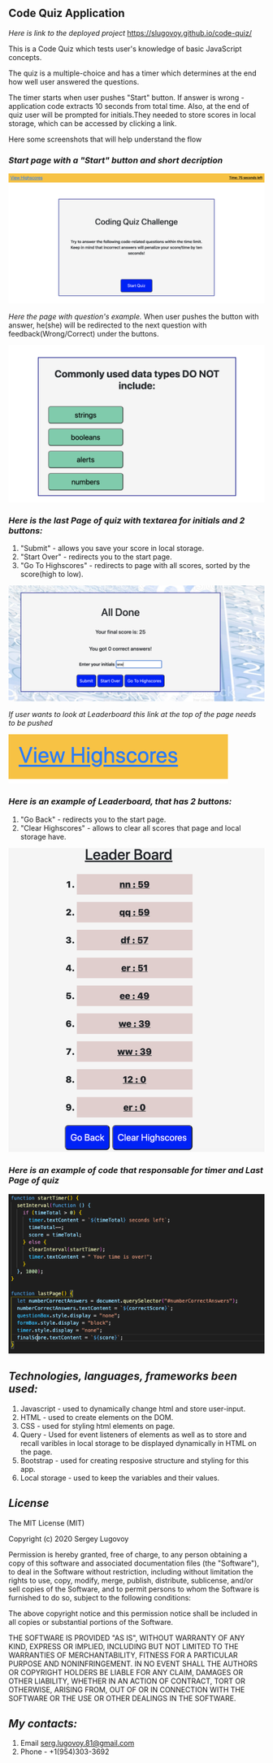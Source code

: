 ## Code Quiz Application


*Here is link to the deployed project*  https://slugovoy.github.io/code-quiz/



This is a Code Quiz which tests  user's knowledge of basic JavaScript concepts.

The quiz is a multiple-choice and has a timer which determines at the end  how well user answered the questions.

The timer starts when user pushes "Start" button.
If answer is wrong -  application code extracts 10 seconds from total time.
Also, at the end of quiz user will be prompted for initials.They needed to store scores in local storage, which can be accessed by clicking a link.

Here some screenshots that will help understand the flow

### *Start page with a "Start" button and short decription*

![Start Page](assets/images/startPage.png)


*Here the page with question's example.* When user pushes the button with answer, he(she)
will be redirected to the next question with feedback(Wrong/Correct) under the buttons.

![Question's Example](assets/images/questionExample.png)

### *Here is the last Page of quiz with textarea for initials and 2 buttons:* 
1. "Submit" - allows you save your score in local storage.
2. "Start Over" - redirects you to the start page.
3. "Go To Highscores" - redirects to page with all scores, sorted by the score(high to low).

![Last Page](assets/images/lastPage.png)


*If user wants to look at Leaderboard this link at the top of the page needs to be pushed*

![Link](assets/images/HighScoreLink.png)



### *Here is an  example of Leaderboard, that has 2 buttons:*
1. "Go Back" - redirects you to the start page.
2. "Clear Highscores" - allows to clear all scores that page and local storage have.

![Leader Board](assets/images/leaderBoard.png)


### *Here is an example of code that responsable for timer and Last Page of quiz*

![Code example](assets/images/codeExample.png)


## *Technologies, languages, frameworks been used:*


1. Javascript - used to dynamically change html and store user-input.
2. HTML - used to create elements on the DOM.
3. CSS - used for styling html elements on page.
4. Query - Used for event listeners of elements as well as to store and recall varibles in local storage to be displayed dynamically in HTML on the page.
5. Bootstrap - used for creating resposive structure and styling for this app.
6. Local storage - used to keep the variables and their values.

## *License*

The MIT License (MIT)

Copyright (c) 2020 Sergey Lugovoy

Permission is hereby granted, free of charge, to any person obtaining a copy of this software and associated documentation files (the "Software"), to deal in the Software without restriction, including without limitation the rights to use, copy, modify, merge, publish, distribute, sublicense, and/or sell copies of the Software, and to permit persons to whom the Software is furnished to do so, subject to the following conditions:

The above copyright notice and this permission notice shall be included in all copies or substantial portions of the Software.

THE SOFTWARE IS PROVIDED "AS IS", WITHOUT WARRANTY OF ANY KIND, EXPRESS OR IMPLIED, INCLUDING BUT NOT LIMITED TO THE WARRANTIES OF MERCHANTABILITY, FITNESS FOR A PARTICULAR PURPOSE AND NONINFRINGEMENT. IN NO EVENT SHALL THE AUTHORS OR COPYRIGHT HOLDERS BE LIABLE FOR ANY CLAIM, DAMAGES OR OTHER LIABILITY, WHETHER IN AN ACTION OF CONTRACT, TORT OR OTHERWISE, ARISING FROM, OUT OF OR IN CONNECTION WITH THE SOFTWARE OR THE USE OR OTHER DEALINGS IN THE SOFTWARE.

## *My contacts:*
1. Email serg.lugovoy.81@gmail.com
2. Phone - +1(954)303-3692



